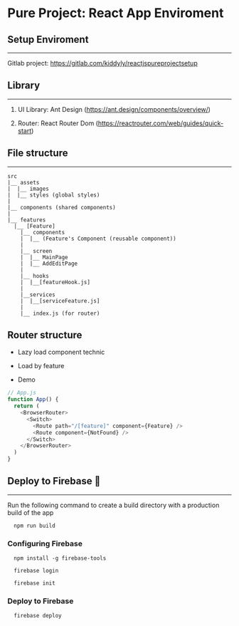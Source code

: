 # Pure Project: React App Enviroment

## Setup Enviroment
---
Gitlab project: https://gitlab.com/kiddyly/reactjspureprojectsetup

## Library
---
1. UI Library: Ant Design (https://ant.design/components/overview/)

2. Router: React Router Dom (https://reactrouter.com/web/guides/quick-start)

## File structure
---

```
src
|__ assets
|  |__ images
|  |__ styles (global styles) 
|
|__ components (shared components)
|
|__ features
  |__ [Feature]
    |__ components
    |  |__ (Feature's Component (reusable component))
    |
    |__ screen
    |  |__ MainPage
    |  |__ AddEditPage
    |
    |__ hooks
    |  |__[featureHook.js]
    |
    |__services
    |  |__[serviceFeature.js]
    |
    |__ index.js (for router)
```

## Router structure

* Lazy load component technic
* Load by feature

* Demo
```typescript
// App.js
function App() {
  return (
    <BrowserRouter>
      <Switch>
        <Route path="/[feature]" component={Feature} />
        <Route component={NotFound} />
      </Switch>
    </BrowserRouter>
  )
}
```

## Deploy to Firebase :rocket:
---
Run the following command to create a build directory with a production build of the app
```
  npm run build
```
### Configuring Firebase
```
  npm install -g firebase-tools
```
```
  firebase login
```
```
  firebase init
```
### Deploy to Firebase
```
  firebase deploy
```




